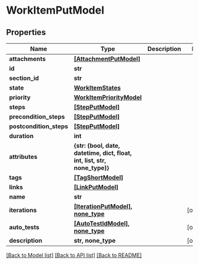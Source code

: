 # WorkItemPutModel


## Properties
Name | Type | Description | Notes
------------ | ------------- | ------------- | -------------
**attachments** | [**[AttachmentPutModel]**](AttachmentPutModel.md) |  | 
**id** | **str** |  | 
**section_id** | **str** |  | 
**state** | [**WorkItemStates**](WorkItemStates.md) |  | 
**priority** | [**WorkItemPriorityModel**](WorkItemPriorityModel.md) |  | 
**steps** | [**[StepPutModel]**](StepPutModel.md) |  | 
**precondition_steps** | [**[StepPutModel]**](StepPutModel.md) |  | 
**postcondition_steps** | [**[StepPutModel]**](StepPutModel.md) |  | 
**duration** | **int** |  | 
**attributes** | **{str: (bool, date, datetime, dict, float, int, list, str, none_type)}** |  | 
**tags** | [**[TagShortModel]**](TagShortModel.md) |  | 
**links** | [**[LinkPutModel]**](LinkPutModel.md) |  | 
**name** | **str** |  | 
**iterations** | [**[IterationPutModel], none_type**](IterationPutModel.md) |  | [optional] 
**auto_tests** | [**[AutoTestIdModel], none_type**](AutoTestIdModel.md) |  | [optional] 
**description** | **str, none_type** |  | [optional] 

[[Back to Model list]](../README.md#documentation-for-models) [[Back to API list]](../README.md#documentation-for-api-endpoints) [[Back to README]](../README.md)


